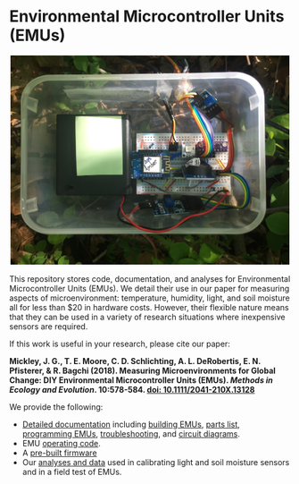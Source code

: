 # Environmental Microcontroller Units (EMUs)

<div style="text-align: center; display: block;"><img src="Documentation/Images/IMG_6076.JPG" width="500"></div>

This repository stores code, documentation, and analyses for Environmental Microcontroller Units (EMUs). We detail their use in our paper for measuring aspects of microenvironment: temperature, humidity, light, and soil moisture all for less than $20 in hardware costs. However, their flexible nature means that they can be used in a variety of research situations where inexpensive sensors are required.

If this work is useful in your research, please cite our paper:

**Mickley, J. G., T. E. Moore, C. D. Schlichting, A. L. DeRobertis, E. N. Pfisterer, & R. Bagchi (2018). Measuring Microenvironments for Global Change: DIY Environmental Microcontroller Units (EMUs). *Methods in Ecology and Evolution*. 10:578-584. [doi: 10.1111/2041-210X.13128](http://dx.doi.org/10.1111/2041-210X.13128)**


We provide the following:
* [Detailed documentation](/Documentation) including [building EMUs](/Documentation/Building%20EMUs.md), [parts list](/Documentation/), [programming EMUs](/Documentation/EMU%20programming.md), [troubleshooting](/Documentation/Troubleshooting.md), and [circuit diagrams](/Documentation/Diagrams/).
* EMU [operating code](/EMU-Software).
* A [pre-built firmware](/Firmware)
* Our [analyses and data](EMU-Analysis) used in calibrating light and soil moisture sensors and in a field test of EMUs.
